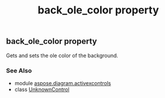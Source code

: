 ﻿---
title: back_ole_color property
second_title: Aspose.Diagram for Python via .NET API References
description: 
type: docs
weight: 40
url: /python-net/aspose.diagram.activexcontrols/unknowncontrol/back_ole_color/
is_root: false
---

## back_ole_color property


Gets and sets the ole color of the background.

### See Also
* module [aspose.diagram.activexcontrols](../../)
* class [UnknownControl](/diagram/python-net/aspose.diagram.activexcontrols/unknowncontrol)
